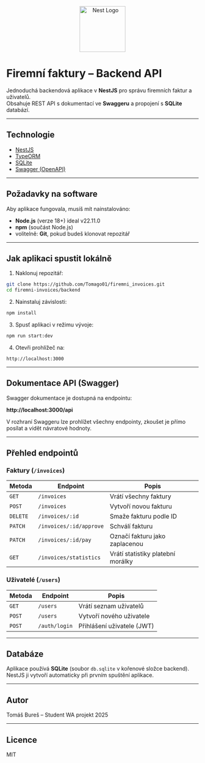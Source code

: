 
<p align="center">
  <a href="http://nestjs.com/" target="_blank"><img src="https://nestjs.com/img/logo-small.svg" width="120" alt="Nest Logo" /></a>
</p>

# Firemní faktury – Backend API

Jednoduchá backendová aplikace v **NestJS** pro správu firemních faktur a uživatelů.  
Obsahuje REST API s dokumentací ve **Swaggeru** a propojení s **SQLite** databází.

---

##  Technologie
- [NestJS](https://nestjs.com/)
- [TypeORM](https://typeorm.io/)
- [SQLite](https://www.sqlite.org/)
- [Swagger (OpenAPI)](https://swagger.io/)

---

##  Požadavky na software
Aby aplikace fungovala, musíš mít nainstalováno:
- **Node.js** (verze 18+) ideal v22.11.0
- **npm** (součást Node.js)
- volitelně: **Git**, pokud budeš klonovat repozitář

---

## Jak aplikaci spustit lokálně

1. Naklonuj repozitář:
```bash
git clone https://github.com/Tomago01/firemni_invoices.git
cd firemni-invoices/backend
```

2. Nainstaluj závislosti:
```bash
npm install
```

3. Spusť aplikaci v režimu vývoje:
```bash
npm run start:dev
```

4. Otevři prohlížeč na:
```
http://localhost:3000
```

---

##  Dokumentace API (Swagger)

Swagger dokumentace je dostupná na endpointu:

 **http://localhost:3000/api**

V rozhraní Swaggeru lze prohlížet všechny endpointy, zkoušet je přímo posílat a vidět návratové hodnoty.

---

##  Přehled endpointů

### Faktury (`/invoices`)
| Metoda | Endpoint | Popis |
|--------|----------|-------|
| `GET` | `/invoices` | Vrátí všechny faktury |
| `POST` | `/invoices` | Vytvoří novou fakturu |
| `DELETE` | `/invoices/:id` | Smaže fakturu podle ID |
| `PATCH` | `/invoices/:id/approve` | Schválí fakturu |
| `PATCH` | `/invoices/:id/pay` | Označí fakturu jako zaplacenou |
| `GET` | `/invoices/statistics` | Vrátí statistiky platební morálky |

### Uživatelé (`/users`)
| Metoda | Endpoint | Popis |
|--------|----------|-------|
| `GET` | `/users` | Vrátí seznam uživatelů |
| `POST` | `/users` | Vytvoří nového uživatele |
| `POST` | `/auth/login` | Přihlášení uživatele (JWT) |

---

##  Databáze

Aplikace používá **SQLite** (soubor `db.sqlite` v kořenové složce backend).  
NestJS ji vytvoří automaticky při prvním spuštění aplikace.  

---

##  Autor

Tomáš Bureš – Student WA projekt 2025  

---

##  Licence

MIT
